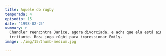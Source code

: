 ```yaml
---
title: Aquele do rugby
temporada: 4
episodio: 15
date: '1998-02-26'
summary: >-
  Chandler reencontra Janice, agora divorciada, e acha que ela está ainda mais
  irritante. Ross joga rúgbi para impressionar Emily.
image: ./img/15/thumb-medium.jpg

---
```

